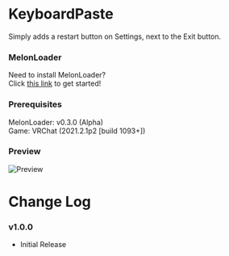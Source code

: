 # KeyboardPaste
Simply adds a restart button on Settings, next to the Exit button.

### MelonLoader
Need to install MelonLoader?<br>
Click [this link](https://melonwiki.xyz/) to get started!

### Prerequisites
MelonLoader: v0.3.0 (Alpha)<br>
Game: VRChat (2021.2.1p2 [build 1093+])

### Preview
![Preview](https://kortyboi.com/img/upload/VRChat_m3Vms43pbd.png)

# Change Log
### v1.0.0
* Initial Release<br>
